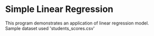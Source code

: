 # Simple Linear Regression
This program demonstrates an application of linear regression model.
Sample dataset used 'students_scores.csv'
